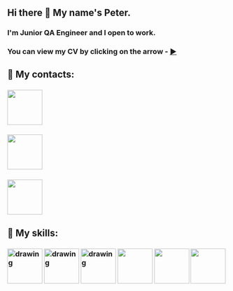 ## Hi there 👋 My name's Peter.
### I'm Junior QA Engineer and I open to work.
### You can view my CV by clicking on the arrow - [:arrow_forward:](link)
## :email: My contacts:

### [<img src="https://i.postimg.cc/FzrYwYQ2/pngwing-com.png" width="80"/>](https://t.me/petermarkelov) 

### [<img src="https://www.seekpng.com/png/detail/30-301979_logo-for-website-linkedin-logo-vector-free-download.png" width="80"/>](https://www.linkedin.com/in/pmarkelov/) 

###  <a href="mailto:peter.markelov33@icloud.com?body=Please, send me offer)))"><img src="https://i.pinimg.com/originals/d0/4e/fe/d04efe7341f7f30d7094cd39a5396c5c.png" width="80"/></a>

## :muscle: My skills:

### <img src="https://www.digiseller.ru/preview/1018011/p1_3287481_f611780d.jpg" alt="drawing" width="80"/> <img src="https://www.wikivideo.eu/img/screen/76542.png" alt="drawing" width="80"/> <img src="https://upload.wikimedia.org/wikipedia/commons/thumb/b/b5/DBeaver_logo.svg/1200px-DBeaver_logo.svg.png" alt="drawing" width="80 "/> <img src="https://res.cloudinary.com/startup-grind/image/upload/c_fill,dpr_2.0,f_auto,g_center,h_1080,q_100,w_1080/v1/gcs/platform-data-atlassian/events/jiralogo_1Z87Yaw.png" width="80"/> <img src="https://courses24.net/wp-content/uploads/2022/06/udemy-sovremennyj-javascript-s-nulya-na-realnyh-proektah-denis-meshheryakov_62972ac983612.png"  width="80"/> <img src="https://miro.medium.com/max/1200/1*AmHbL-hnvRD6JJGruVu64A.png" width="80"/> 
